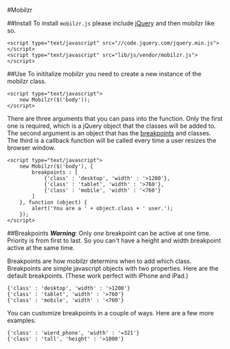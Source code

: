 #Mobilzr

##Install
To install `mobilzr.js` please include [jQuery](http://jquery.com) and then mobilzr like so.

	<script type="text/javascript" src="//code.jquery.com/jquery.min.js"></script>
	<script type="text/javascript" src="lib/js/vendor/mobilzr.js"></script>

##Use
To inititalize mobilzr you need to create a new instance of the mobilzr class.

	<script type="text/javascript">
		new Mobilzr($('body'));
	</script>

There are three arguments that you can pass into the function. Only the first one is required, which is a jQuery object that the classes will be added to. The second argument is an object that has the [breakpoints](#breakpoints) and classes. The third is a callback function will be called every time a user resizes the browser window.

	<script type="text/javascript">
		new Mobilzr($('body'), {
			breakpoints : [
				{'class' : 'desktop', 'width' : '>1200'},
				{'class' : 'tablet', 'width' : '>760'},
				{'class' : 'mobile', 'width' : '<760'}
			]
		}, function (object) {
			alert('You are a ' + object.class + ' user.');
		});
	</script>
	
##Breakpoints
***Warning***: Only *one* breakpoint can be active at one time. Priority is from first to last. So you can't have a height and width breakpoint active at the same time.


Breakpoints are how mobilzr determins when to add which class. Breakpoints are simple javascript objects with two properties. Here are the default breakpoints. (These work perfect with iPhone and iPad.)

	{'class' : 'desktop', 'width' : '>1200'}
	{'class' : 'tablet', 'width' : '>760'}
	{'class' : 'mobile', 'width' : '<760'}
	
You can customize breakpoints in a couple of ways. Here are a few more examples.

	{'class' : 'wierd_phone', 'width' : '=321'}
	{'class' : 'tall', 'height' : '>1000'}
